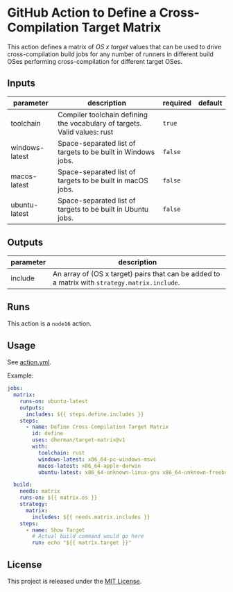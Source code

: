 # GitHub Action to Define a Cross-Compilation Target Matrix

This action defines a matrix of _OS x target_ values that can be used to drive cross-compilation build jobs for any number of runners in different build OSes performing cross-compilation for different target OSes.

<!-- action-docs-inputs -->
## Inputs

| parameter | description | required | default |
| --- | --- | --- | --- |
| toolchain | Compiler toolchain defining the vocabulary of targets. Valid values: rust | `true` |  |
| windows-latest | Space-separated list of targets to be built in Windows jobs. | `false` |  |
| macos-latest | Space-separated list of targets to be built in macOS jobs. | `false` |  |
| ubuntu-latest | Space-separated list of targets to be built in Ubuntu jobs. | `false` |  |
<!-- action-docs-inputs -->

<!-- action-docs-outputs -->
## Outputs

| parameter | description |
| --- | --- |
| include | An array of (OS x target) pairs that can be added to a matrix with `strategy.matrix.include`. |
<!-- action-docs-outputs -->

<!-- action-docs-runs -->
## Runs

This action is a `node16` action.
<!-- action-docs-runs -->

## Usage

See [action.yml](action.yml).

Example:

```yaml
jobs:
  matrix:
    runs-on: ubuntu-latest
    outputs:
      includes: ${{ steps.define.includes }}
    steps:
      - name: Define Cross-Compilation Target Matrix
        id: define
        uses: dherman/target-matrix@v1
        with:
          toolchain: rust
          windows-latest: x86_64-pc-windows-msvc
          macos-latest: x86_64-apple-darwin
          ubuntu-latest: x86_64-unknown-linux-gnu x86_64-unknown-freebsd x86_64-unknown-openbsd

  build:
    needs: matrix
    runs-on: ${{ matrix.os }}
    strategy:
      matrix:
        includes: ${{ needs.matrix.includes }}
    steps:
      - name: Show Target
        # Actual build command would go here
        run: echo "${{ matrix.target }}"
```

## License

This project is released under the [MIT License](LICENSE).
